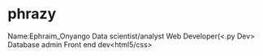 # phrazy
Name:Ephraim_Onyango
Data scientist/analyst
Web Developer(<.py Dev>
Database admin
Front end dev<html5/css>
